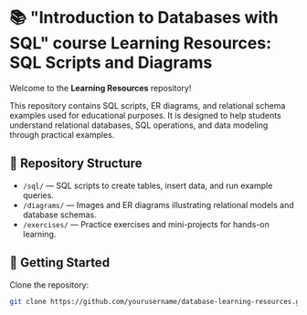 
# 📚 "Introduction to Databases with SQL" course Learning Resources: SQL Scripts and Diagrams

Welcome to the **Learning Resources** repository!

This repository contains SQL scripts, ER diagrams, and relational schema examples used for educational purposes. It is designed to help students understand relational databases, SQL operations, and data modeling through practical examples.

## 📁 Repository Structure

- `/sql/` — SQL scripts to create tables, insert data, and run example queries.
- `/diagrams/` — Images and ER diagrams illustrating relational models and database schemas.
- `/exercises/` — Practice exercises and mini-projects for hands-on learning.

## 🚀 Getting Started

Clone the repository:

   ```bash
   git clone https://github.com/yourusername/database-learning-resources.git

